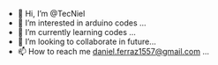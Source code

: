 - 👋 Hi, I’m @TecNiel
- 👀 I’m interested in arduino codes ...
- 🌱 I’m currently learning codes ...
- 💞️ I’m looking to collaborate in future...
- 📫 How to reach me daniel.ferraz1557@gmail.com  ...

<!---
TecNiel/TecNiel is a ✨ special ✨ repository because its `README.md` (this file) appears on your GitHub profile.
You can click the Preview link to take a look at your changes.
--->
